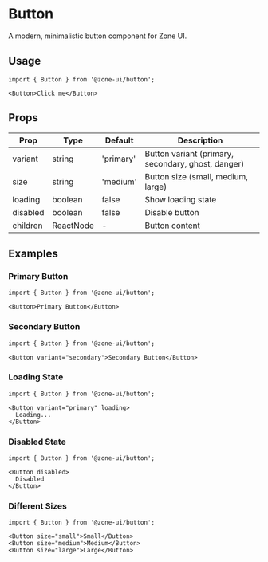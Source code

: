 # Button

A modern, minimalistic button component for Zone UI.

## Usage

```tsx
import { Button } from '@zone-ui/button';

<Button>Click me</Button>
```

## Props

| Prop | Type | Default | Description |
|------|------|---------|-------------|
| variant | string | 'primary' | Button variant (primary, secondary, ghost, danger) |
| size | string | 'medium' | Button size (small, medium, large) |
| loading | boolean | false | Show loading state |
| disabled | boolean | false | Disable button |
| children | ReactNode | - | Button content |

## Examples

### Primary Button

```tsx
import { Button } from '@zone-ui/button';

<Button>Primary Button</Button>
```

### Secondary Button

```tsx
import { Button } from '@zone-ui/button';

<Button variant="secondary">Secondary Button</Button>
```

### Loading State

```tsx
import { Button } from '@zone-ui/button';

<Button variant="primary" loading>
  Loading...
</Button>
```

### Disabled State

```tsx
import { Button } from '@zone-ui/button';

<Button disabled>
  Disabled
</Button>
```

### Different Sizes

```tsx
import { Button } from '@zone-ui/button';

<Button size="small">Small</Button>
<Button size="medium">Medium</Button>
<Button size="large">Large</Button>
```
